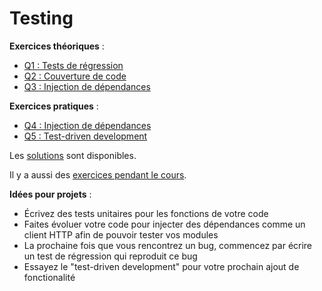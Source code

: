 # Testing

**Exercices théoriques** :

- [Q1 : Tests de régression](Q1.md)
- [Q2 : Couverture de code](Q2.md)
- [Q3 : Injection de dépendances](Q3.md)

**Exercices pratiques** :

- [Q4 : Injection de dépendances](Q4/)
- [Q5 : Test-driven development](Q5/)


Les [solutions](solutions/) sont disponibles.

Il y a aussi des [exercices pendant le cours](cours/).


**Idées pour projets** :

- Écrivez des tests unitaires pour les fonctions de votre code
- Faites évoluer votre code pour injecter des dépendances comme un client HTTP afin de pouvoir tester vos modules
- La prochaine fois que vous rencontrez un bug, commencez par écrire un test de régression qui reproduit ce bug
- Essayez le "test-driven development" pour votre prochain ajout de fonctionalité
